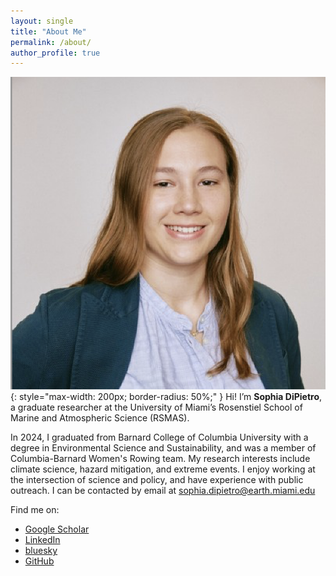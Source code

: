 ```yaml
---
layout: single
title: "About Me"
permalink: /about/
author_profile: true
---
```

![Sophia DiPietro](/images/sophia_dipietro.png){: style="max-width: 200px; border-radius: 50%;" }
Hi! I’m **Sophia DiPietro**, a graduate researcher at the University of Miami’s Rosenstiel School of Marine and Atmospheric Science (RSMAS).  

In 2024, I graduated from Barnard College of Columbia University with a degree in Environmental Science and Sustainability, and was a member of  Columbia-Barnard Women's Rowing team. My research interests include climate science, hazard mitigation, and extreme events. I enjoy working at the intersection of science and policy, and have experience with public outreach. I can be contacted by email at sophia.dipietro@earth.miami.edu

Find me on:  
- [Google Scholar](https://scholar.google.com/citations?user=7DwsirMAAAAJ&hl=en)  
- [LinkedIn](https://www.linkedin.com/in/sophia-d-6565261bb/)  
- [bluesky](https://bsky.app/profile/sophiadipietro.bsky.social)  
- [GitHub](https://github.com/sophiadipietro)  

